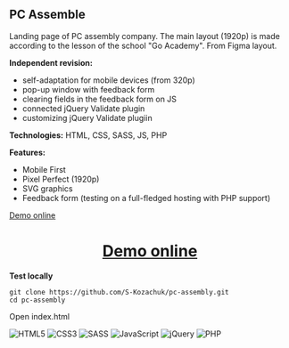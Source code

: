 ##  PC Assemble

Landing page of PC assembly company. The main layout (1920p) is made according to the lesson of the school "Go Academy". From Figma layout. 

**Independent revision:**
- self-adaptation for mobile devices (from 320p)
- pop-up window with feedback form
- clearing fields in the feedback form on JS
- connected jQuery Validate plugin
- customizing jQuery Validate plugiin

**Technologies:**  HTML, CSS, SASS, JS, PHP

**Features:**
- Mobile First
- Pixel Perfect (1920p)
- SVG graphics
- Feedback form (testing on a full-fledged hosting with PHP support)

[Demo online](https://s-kozachuk.github.io/pc-assembly)

<h1 align="center">
	<a href="https://s-kozachuk.github.io/pc-assembly" target="_blank">Demo online</a>
</h1>

**Test locally**

```
git clone https://github.com/S-Kozachuk/pc-assembly.git
cd pc-assembly
```

Open index.html


![HTML5](https://img.shields.io/badge/html5-%23E34F26.svg?style=for-the-badge&logo=html5&logoColor=white)
![CSS3](https://img.shields.io/badge/css3-%231572B6.svg?style=for-the-badge&logo=css3&logoColor=white)
![SASS](https://img.shields.io/badge/SASS-hotpink.svg?style=for-the-badge&logo=SASS&logoColor=white) 
![JavaScript](https://img.shields.io/badge/javascript-%23323330.svg?style=for-the-badge&logo=javascript&logoColor=%23F7DF1E)
![jQuery](https://img.shields.io/badge/jquery-%230769AD.svg?style=for-the-badge&logo=jquery&logoColor=white)
![PHP](https://img.shields.io/badge/php-%23777BB4.svg?style=for-the-badge&logo=php&logoColor=white)
